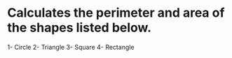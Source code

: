 # Calculates the perimeter and area of the shapes listed below.

1- Circle 
2- Triangle
3- Square
4- Rectangle
